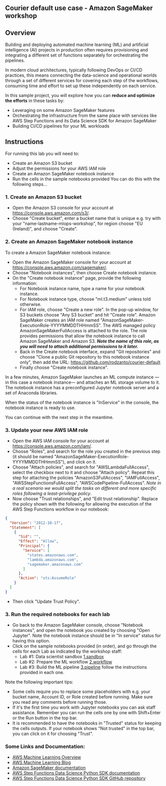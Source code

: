 ## **Courier default use case - Amazon SageMaker workshop**

## **Overview**

Building and deploying automated machine learning (ML) and artificial intelligence (AI) projects in production often requires provisioning and integrating a different set of functions separately for orchestrating the pipelines.

In modern cloud architectures, typically following DevOps or CI/CD practices, this means connecting the data-science and operational worlds through a set of different services for covering each step of the workflows, consuming time and effort to set up these independently on each service.

In this sample project, you will explore how you can **reduce and optimize the efforts** in these tasks by:
* Leveraging on some Amazon SageMaker features
* Orchestrating the infrastructure from the same place with services like AWS Step Functions and its Data Science SDK for Amazon SageMaker
* Building CI/CD pipelines for your ML workloads

## **Instructions**

For running this lab you will need to:
* Create an Amazon S3 bucket
* Adjust the permissions for your AWS IAM role
* Create an Amazon SageMaker notebook instance
* Run the cells in the sample notebooks provided
You can do this with the following steps...

### **1. Create an Amazon S3 bucket**

- Open the Amazon S3 console for your account at https://console.aws.amazon.com/s3/.
- Choose "Create bucket", enter a bucket name that is unique e.g. try with your "name-lastname-mlops-workshop", for region choose "EU (Ireland)", and choose "Create".

### **2. Create an Amazon SageMaker notebook instance**

To create a Amazon SageMaker notebook instance:

- Open the Amazon SageMaker console for your account at https://console.aws.amazon.com/sagemaker/.
- Choose "Notebook instances", then choose Create notebook instance.
- On the "Create notebook instance" page, provide the following information:
  - For Notebook instance name, type a name for your notebook instance.
  - For Notebook instance type, choose "ml.t3.medium" unless told otherwise.
  - For IAM role, choose "Create a new role". In the pop-up window, for S3 buckets choose "Any S3 bucket" and hit "Create role". Amazon SageMaker creates an IAM role named "AmazonSageMaker-ExecutionRole-YYYYMMDDTHHmmSS". The AWS managed policy AmazonSageMakerFullAccess is attached to the role. The role provides permissions that allow the notebook instance to call Amazon SageMaker and Amazon S3. ***Note the name of this role, as you will need to attach additional permissions to it later.***
  - Back in the Create notebook interface, expand "Git repositories" and choose "Clone a public Git repository to this notebook instance only", then add the URL: https://github.com/rodzanto/courier-default
  - Finally choose "Create notebook instance".

In a few minutes, Amazon SageMaker launches an ML compute instance —in this case a notebook instance— and attaches an ML storage volume to it. The notebook instance has a preconfigured Jupyter notebook server and a set of Anaconda libraries.

When the status of the notebook instance is "InService" in the console, the notebook instance is ready to use.

You can continue with the next step in the meantime.

### 3. **Update your new AWS IAM role**

- Open the AWS IAM console for your account at https://console.aws.amazon.com/iam/.
- Choose "Roles", and search for the role you created in the previous step (it should be named "AmazonSageMaker-ExecutionRole-YYYYMMDDTHHmmSS"), and click on it.
- Choose "Attach policies", and search for "AWSLambdaFullAccess", select the checkbox next to it and choose "Attach policy". Repeat this step for attaching the policies "AmazonS3FullAccess", "IAMFullAccess", "AWSStepFunctionsFullAccess", "AWSCodePipeline-FullAccess". *Note in a real scenario we would split the tasks on different and more specific roles following a least-privilege policy*.
- Now choose "Trust relationships", and "Edit trust relationship". Replace the policy shown with the following for allowing the execution of the AWS Step Functions workflow in our notebook:

```json
{
  "Version": "2012-10-17",
  "Statement": [
    {
      "Sid": "",
      "Effect": "Allow",
      "Principal": {
        "Service": [
          "states.amazonaws.com",
          "lambda.amazonaws.com",
          "sagemaker.amazonaws.com"
        ]
      },
      "Action": "sts:AssumeRole"
    }
  ]
}
```
- Then click "Update Trust Policy".

### 3. **Run the required notebooks for each lab**

- Go back to the Amazon SageMaker console, choose "Notebook instances", and open the notebook you created by choosing "Open Jupyter". Note the notebook instance should be in "In service" status for having this option.
- Click on the sample notebooks provided (in order), and go through the cells for each Lab as indicated by the workshop staff:
  - Lab #1: Data scientist sandbox [1.sandbox](./1.sandbox.ipynb)
  - Lab #2: Prepare the ML workflow [2.workflow](./2.workflow.ipynb)
  - Lab #3: Build the ML pipeline [3.pipeline](./3.pipeline.ipynb)
  follow the instructions provided in each one.

Note the following important tips:
  - Some cells require you to replace some placeholders with e.g. your bucket name, Account ID, or Role created before running. Make sure you read any comments before running those.
  - If it's the first time you work with Jupyter notebooks you can ask staff assistance. Remember you can run the cells one by one with Shift+Enter or the Run button in the top bar.
  - It is recommended to have the notebooks in "Trusted" status for keeping the cells outputs. If your notebook shows "Not trusted" in the top bar, you can click on it for choosing "Trust".

### **Some Links and Documentation:**

- [AWS Machine Learning Overview](https://aws.amazon.com/machine-learning/?nc1=h_ls)
- [AWS Machine Learning Blog](https://aws.amazon.com/blogs/machine-learning/?nc1=h_ls)
- [Amazon SageMaker documentation](https://docs.aws.amazon.com/sagemaker/latest/dg/whatis.html)
- [AWS Step Functions Data Science Python SDK documentation](https://aws-step-functions-data-science-sdk.readthedocs.io/en/latest/index.html)
- [AWS Step Functions Data Science Python SDK GitHub repository](https://github.com/aws/aws-step-functions-data-science-sdk-python)

